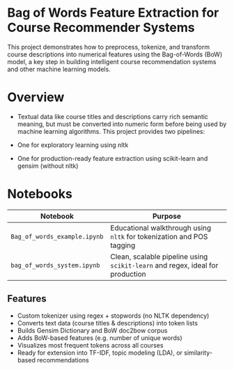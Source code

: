 # Bag of Words Feature Extraction for Course Recommender Systems
This project demonstrates how to preprocess, tokenize, and transform course descriptions into numerical features using the Bag-of-Words (BoW) model, a key step in building intelligent course recommendation systems and other machine learning models.

# Overview
- Textual data like course titles and descriptions carry rich semantic meaning, but must be converted into numeric form before being used by machine learning algorithms. This project provides two pipelines:

- One for exploratory learning using nltk
- One for production-ready feature extraction using scikit-learn and gensim (without nltk)

# Notebooks
| Notebook                     | Purpose                                                                       |
| ---------------------------- | ----------------------------------------------------------------------------- |
| `Bag_of_words_example.ipynb` | Educational walkthrough using `nltk` for tokenization and POS tagging         |
| `bag_of_words_system.ipynb`  | Clean, scalable pipeline using `scikit-learn` and regex, ideal for production |

## Features
- Custom tokenizer using regex + stopwords (no NLTK dependency)
- Converts text data (course titles & descriptions) into token lists
- Builds Gensim Dictionary and BoW doc2bow corpus
- Adds BoW-based features (e.g. number of unique words)
- Visualizes most frequent tokens across all courses
- Ready for extension into TF-IDF, topic modeling (LDA), or similarity-based recommendations

